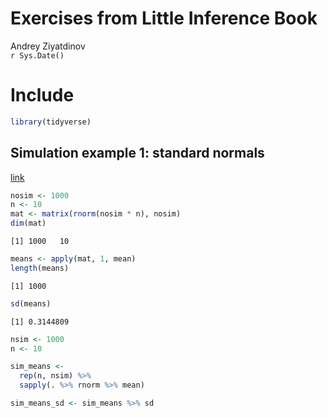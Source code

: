 # Exercises  from Little Inference Book
Andrey Ziyatdinov  
`r Sys.Date()`  



# Include


```r
library(tidyverse)
```

## Simulation example 1: standard normals

[link](https://leanpub.com/LittleInferenceBook/read#leanpub-auto-simulation-example-1-standard-normals)


```r
nosim <- 1000
n <- 10
mat <- matrix(rnorm(nosim * n), nosim)
dim(mat)
```

```
[1] 1000   10
```

```r
means <- apply(mat, 1, mean)
length(means)
```

```
[1] 1000
```

```r
sd(means)
```

```
[1] 0.3144809
```


```r
nsim <- 1000
n <- 10

sim_means <- 
  rep(n, nsim) %>%
  sapply(. %>% rnorm %>% mean)

sim_means_sd <- sim_means %>% sd
```
 
